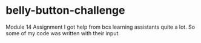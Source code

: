 # belly-button-challenge
Module 14 Assignment
I got help from bcs learning assistants quite a lot.  So some of my code was written with their input.